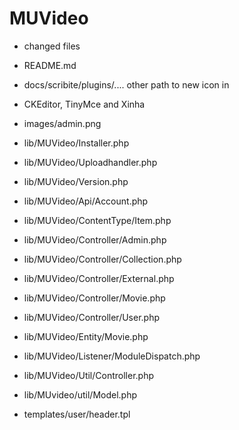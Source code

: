 MUVideo
========

* changed files

* README.md

* docs/scribite/plugins/.... other path to new icon in
* CKEditor, TinyMce and Xinha

* images/admin.png

* lib/MUVideo/Installer.php
* lib/MUVideo/Uploadhandler.php
* lib/MUVideo/Version.php

* lib/MUVideo/Api/Account.php

* lib/MUVideo/ContentType/Item.php

* lib/MUVideo/Controller/Admin.php
* lib/MUVideo/Controller/Collection.php
* lib/MUVideo/Controller/External.php
* lib/MUVideo/Controller/Movie.php
* lib/MUVideo/Controller/User.php

* lib/MUVideo/Entity/Movie.php

* lib/MUVideo/Listener/ModuleDispatch.php

* lib/MUVideo/Util/Controller.php
* lib/MUvideo/util/Model.php

* templates/user/header.tpl